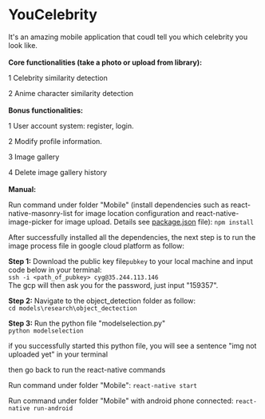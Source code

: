 # YouCelebrity
It's an amazing mobile application that coudl tell you which celebrity you look like.
<br/>
<br/>
<b>Core functionalities (take a photo or upload from library):</b>

  1 Celebrity similarity detection

  2 Anime character similarity detection
<br/>
<br/>
<b>Bonus functionalities:</b>

  1 User account system: register, login.

  2 Modify profile information.

  3 Image gallery

  4 Delete image gallery history
<br/>
<br/>
<b>Manual:</b>
  
  Run command under folder "Mobile" (install dependencies such as react-native-masonry-list for image location configuration and react-native-image-picker for image upload. Details see <a href="https://github.com/RyanKeepRunning/YouCelebrity/blob/dev/Mobile/package.json">package.json</a> file): ```npm install```

  After successfully installed all the dependencies, the next step is to run the image process file in google cloud platform as follow:

  <b>Step 1:</b>
  Download the public key file```pubkey``` to your local machine and input code below in your terminal:
  <br/>
  ```ssh -i <path_of_pubkey> cyg@35.244.113.146```<br/>
  The gcp will then ask you for the password, just input "159357".

  <b>Step 2:</b>
  Navigate to the object_detection folder as follow:<br/>
  ```cd models\research\object_dectection```

  <b>Step 3:</b>
  Run the python file "modelselection.py"<br/>
  ```python modelselection```

  if you successfully started this python file, you will see a sentence "img not uploaded yet" in your terminal

  then go back to run the react-native commands
  
  Run command under folder "Mobile": ```react-native start```

  Run command under folder "Mobile" with android phone connected: ```react-native run-android```
